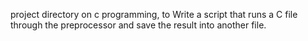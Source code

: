 project directory on c programming, to Write a script that runs a C file through the preprocessor and save the result into another file.

